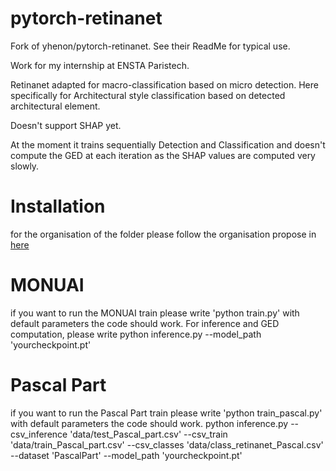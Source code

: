 # pytorch-retinanet

Fork of yhenon/pytorch-retinanet. See their ReadMe for typical use.

Work for my internship at ENSTA Paristech.

Retinanet adapted for macro-classification based on micro detection. Here specifically for Architectural style classification based on detected architectural element.

Doesn't support SHAP yet.

At the moment it trains sequentially Detection and Classification and doesn't compute the GED at each iteration as the SHAP values are computed very slowly.

# Installation
for the organisation of the folder please follow the organisation propose in [here](https://github.com/JulesSanchez/architectural_style_classification)

# MONUAI
if you want to run the MONUAI train please write 'python train.py' with default parameters the code should work.
For inference and GED computation, please write  python inference.py --model_path 'yourcheckpoint.pt'

# Pascal Part
if you want to run the Pascal Part train please write 'python train_pascal.py' with default parameters the code should work.
 python inference.py --csv_inference 'data/test_Pascal_part.csv' --csv_train 'data/train_Pascal_part.csv' --csv_classes 'data/class_retinanet_Pascal.csv' --dataset 'PascalPart' --model_path 'yourcheckpoint.pt'


